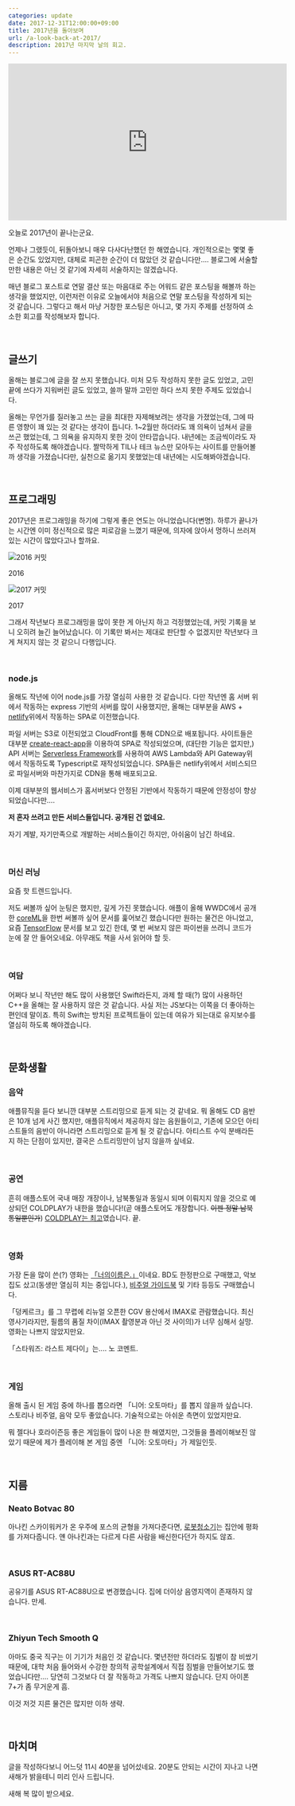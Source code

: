 ```yaml
---
categories: update
date: 2017-12-31T12:00:00+09:00
title: 2017년을 돌아보며
url: /a-look-back-at-2017/
description: 2017년 마지막 날의 회고.
---
```


<iframe width="560" height="315" src="https://www.youtube.com/embed/r8OipmKFDeM" frameborder="0" allow="accelerometer; autoplay; encrypted-media; gyroscope; picture-in-picture" allowfullscreen></iframe>

오늘로 2017년이 끝나는군요.

언제나 그랬듯이, 뒤돌아보니 매우 다사다난했던 한 해였습니다. 개인적으로는 몇몇 좋은 순간도 있었지만, 대체로 피곤한 순간이 더 많았던 것 같습니다만.... 블로그에 서술할 만한 내용은 아닌 것 같기에 자세히 서술하지는 않겠습니다.

매년 블로그 포스트로 연말 결산 또는 마음대로 주는 어워드 같은 포스팅을 해볼까 하는 생각을 했었지만, 이런저런 이유로 오늘에서야 처음으로 연말 포스팅을 작성하게 되는 것 같습니다.
그렇다고 해서 마냥 거창한 포스팅은 아니고, 몇 가지 주제를 선정하여 소소한 회고를 작성해보자 합니다.

&nbsp;

## **글쓰기**

올해는 블로그에 글을 잘 쓰지 못했습니다. 미처 모두 작성하지 못한 글도 있었고, 고민 끝에 쓰다가 지워버린 글도 있었고, 쓸까 말까 고민만 하다 쓰지 못한 주제도 있었습니다.

올해는 무언가를 질러놓고 쓰는 글을 최대한 자제해보려는 생각을 가졌었는데, 그에 따른 영향이 꽤 있는 것 같다는 생각이 듭니다. 1~2월만 하더라도 꽤 의욕이 넘쳐서 글을 쓰곤 했었는데, 그 의욕을 유지하지 못한 것이 안타깝습니다. 내년에는 조금씩이라도 자주 작성하도록 해야겠습니다. 짤막하게 TIL나 테크 뉴스만 모아두는 사이트를 만들어볼까 생각을 가졌습니다만, 실천으로 옮기지 못했었는데 내년에는 시도해봐야겠습니다.

&nbsp;

## **프로그래밍**

2017년은 프로그래밍을 하기에 그렇게 좋은 연도는 아니었습니다(변명). 하루가 끝나가는 시간엔 이미 정신적으로 많은 피로감을 느꼈기 때문에, 의자에 앉아서 멍하니 쓰러져 있는 시간이 많았다고나 할까요.

![2016 커밋](01.png)

2016

![2017 커밋](02.png)

2017

그래서 작년보다 프로그래밍을 많이 못한 게 아닌지 하고 걱정했었는데, 커밋 기록을 보니 오히려 늘긴 늘어났습니다. 이 기록만 봐서는 제대로 판단할 수 없겠지만 작년보다 크게 쳐지지 않는 것 같으니 다행입니다.

&nbsp;

### node.js

올해도 작년에 이어 node.js를 가장 열심히 사용한 것 같습니다. 다만 작년엔 홈 서버 위에서 작동하는 express 기반의 서버를 많이 사용했지만, 올해는 대부분을 AWS + [netlify](https://blog.niceb5y.net/host-blog-on-netlify/)위에서 작동하는 SPA로 이전했습니다.

파일 서버는 S3로 이전되었고 CloudFront를 통해 CDN으로 배포됩니다. 사이트들은 대부분 [create-react-app](https://blog.niceb5y.net/set-up-react-development-environment-easily/)을 이용하여 SPA로 작성되었으며, (대단한 기능은 없지만,) API 서버는 [Serverless Framework](https://serverless.com)를 사용하여 AWS Lambda와 API Gateway위에서 작동하도록 Typescript로 재작성되었습니다. SPA들은 netlify위에서 서비스되므로 파일서버와 마찬가지로 CDN을 통해 배포되고요.

이제 대부분의 웹서비스가 홈서버보다 안정된 기반에서 작동하기 때문에 안정성이 향상되었습니다만....

**저 혼자 쓰려고 만든 서비스들입니다. 공개된 건 없네요.**

자기 계발, 자기만족으로 개발하는 서비스들이긴 하지만, 아쉬움이 남긴 하네요.

&nbsp;

### 머신 러닝

요즘 핫 트렌드입니다.

저도 써볼까 싶어 눈팅은 했지만, 깊게 가진 못했습니다. 애플이 올해 WWDC에서 공개한 [coreML](https://developer.apple.com/documentation/coreml)을 한번 써볼까 싶어 문서를 훑어보긴 했습니다만 원하는 물건은 아니었고, 요즘 [TensorFlow](http://tensorflow.org) 문서를 보고 있긴 한데, 몇 번 써보지 않은 파이썬을 쓰려니 코드가 눈에 잘 안 들어오네요. 아무래도 책을 사서 읽어야 할 듯.

&nbsp;

### 여담

어쩌다 보니 작년만 해도 많이 사용했던 Swift라든지, 과제 할 때(?) 많이 사용하던 C++을 올해는 잘 사용하지 않은 것 같습니다. 사실 저는 JS보다는 이쪽을 더 좋아하는 편인데 말이죠. 특히 Swift는 방치된 프로젝트들이 있는데 여유가 되는대로 유지보수를 열심히 하도록 해야겠습니다.

&nbsp;

## **문화생활**

### 음악

애플뮤직을 듣다 보니깐 대부분 스트리밍으로 듣게 되는 것 같네요. 뭐 올해도 CD 음반은 10개 넘게 사긴 했지만, 애플뮤직에서 제공하지 않는 음원들이고, 기존에 모으던 아티스트들의 음반이 아니라면 스트리밍으로 듣게 될 것 같습니다. 아티스트 수익 분배라든지 하는 단점이 있지만, 결국은 스트리밍만이 남지 않을까 싶네요.

&nbsp;

### 공연

흔히 애플스토어 국내 매장 개장이나, 남북통일과 동일시 되며 이뤄지지 않을 것으로 예상되던 COLDPLAY가 내한을 했습니다!(곧 애플스토어도 개장합니다. ~~이젠 정말 남북통일뿐인가~~) [COLDPLAY는 최고](https://blog.niceb5y.net/coldplay-ahfod-tour-in-seoul-2017/)였습니다. 끝.

&nbsp;

### 영화

가장 돈을 많이 쓴(?) 영화는 [「너의이름은.」](https://blog.niceb5y.net/kimi-no-na-wa-review/)이네요. BD도 한정판으로 구매했고, 악보집도 샀고(동생만 열심히 치는 중입니다.), [비주얼 가이드북](https://blog.niceb5y.net/kimi-no-na-wa-official-visual-guide-review/) 및 기타 등등도 구매했습니다.

「덩케르크」를 그 무렵에 리뉴얼 오픈한 CGV 용산에서 IMAX로 관람했습니다. 최신 영사기라지만, 필름의 품질 차이(IMAX 촬영분과 아닌 것 사이의)가 너무 심해서 실망. 영화는 나쁘지 않았지만요.

「스타워즈: 라스트 제다이」는.... 노 코멘트.

&nbsp;

### 게임

올해 출시 된 게임 중에 하나를 뽑으라면 「니어: 오토마타」를 뽑지 않을까 싶습니다. 스토리나 비주얼, 음악 모두 좋았습니다. 기술적으로는 아쉬운 측면이 있었지만요.

뭐 젤다나 호라이즌등 좋은 게임들이 많이 나온 한 해였지만, 그것들을 플레이해보진 않았기 때문에 제가 플레이해 본 게임 중엔 「니어: 오토마타」가 제일인듯.

&nbsp;

## **지름**

### Neato Botvac 80

아나킨 스카이워커가 온 우주에 포스의 균형을 가져다준다면, [로봇청소기](https://blog.niceb5y.net/neato-botvac-80-review/)는 집안에 평화를 가져다줍니다. 얜 아나킨과는 다르게 다른 사람을 배신한다던가 하지도 않죠.

&nbsp;

### ASUS RT-AC88U

공유기를 ASUS RT-AC88U으로 변경했습니다. 집에 더이상 음영지역이 존재하지 않습니다.
만세.

&nbsp;

### Zhiyun Tech Smooth Q

아마도 중국 직구는 이 기기가 처음인 것 같습니다. 몇년전만 하더라도 짐벌이 참 비쌌기 때문에, 대학 처음 들어와서 수강한 창의적 공학설계에서 직접 짐벌을 만들어보기도 했었습니다만.... 당연히 그것보다 더 잘 작동하고 가격도 나쁘지 않습니다. 단지 아이폰7+가 좀 무거운게 흠.

이것 저것 지른 물건은 많지만 이하 생략.

&nbsp;

## **마치며**

글을 작성하다보니 어느덧 11시 40분을 넘어섰네요. 20분도 안되는 시간이 지나고 나면 새해가 밝을테니 미리 인사 드립니다.

새해 복 많이 받으세요.
